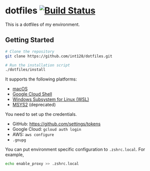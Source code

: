 # dotfiles [![Build Status](https://travis-ci.org/int128/dotfiles.svg?branch=master)](https://travis-ci.org/int128/dotfiles)

This is a dotfiles of my environment.


## Getting Started

```sh
# Clone the repository
git clone https://github.com/int128/dotfiles.git

# Run the installation script
./dotfiles/install
```

It supports the following platforms:

- [macOS](macos)
- [Google Cloud Shell](cloudshell)
- [Windows Subsystem for Linux (WSL)](wsl)
- [MSYS2](msys2) (deprecated)

You need to set up the credentials.

- GitHub: https://github.com/settings/tokens
- Google Cloud: `gcloud auth login`
- AWS: `aws configure`
- `.gnupg`

You can put environment specific configuration to `.zshrc.local`.
For example,

```zsh
echo enable_proxy >> .zshrc.local
```
